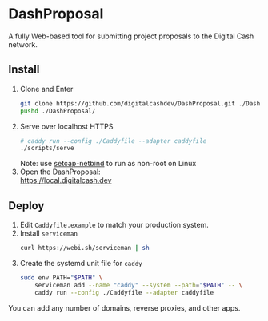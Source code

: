 # DashProposal

A fully Web-based tool for submitting project proposals to the Digital Cash
network.

## Install

1. Clone and Enter
   ```sh
   git clone https://github.com/digitalcashdev/DashProposal.git ./DashProposal/
   pushd ./DashProposal/
   ```
2. Serve over localhost HTTPS
   ```sh
   # caddy run --config ./Caddyfile --adapter caddyfile
   ./scripts/serve
   ```
   Note: use [setcap-netbind](https://webinstall.dev/setcap-netbind) to run as
   non-root on Linux
3. Open the DashProposal: \
   <https://local.digitalcash.dev>

## Deploy

1. Edit `Caddyfile.example` to match your production system.
2. Install `serviceman`
   ```sh
   curl https://webi.sh/serviceman | sh
   ```
3. Create the systemd unit file for `caddy`
   ```sh
   sudo env PATH="$PATH" \
       serviceman add --name "caddy" --system --path="$PATH" -- \
       caddy run --config ./Caddyfile --adapter caddyfile
   ```

You can add any number of domains, reverse proxies, and other apps.
